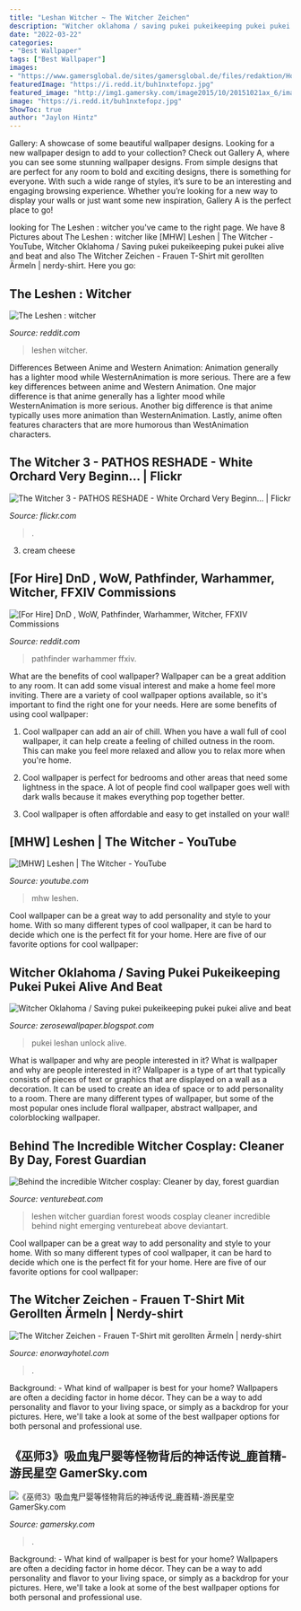 ```yaml
---
title: "Leshan Witcher ~ The Witcher Zeichen"
description: "Witcher oklahoma / saving pukei pukeikeeping pukei pukei alive and beat"
date: "2022-03-22"
categories:
- "Best Wallpaper"
tags: ["Best Wallpaper"]
images:
- "https://www.gamersglobal.de/sites/gamersglobal.de/files/redaktion/How-to/Witcher2/witcher2.zeichen.jpg"
featuredImage: "https://i.redd.it/buh1nxtefopz.jpg"
featured_image: "http://img1.gamersky.com/image2015/10/20151021ax_6/image006_S.jpg"
image: "https://i.redd.it/buh1nxtefopz.jpg"
ShowToc: true
author: "Jaylon Hintz"
---
```



Gallery: A showcase of some beautiful wallpaper designs.
Looking for a new wallpaper design to add to your collection? Check out Gallery A, where you can see some stunning wallpaper designs. From simple designs that are perfect for any room to bold and exciting designs, there is something for everyone. With such a wide range of styles, it’s sure to be an interesting and engaging browsing experience. Whether you’re looking for a new way to display your walls or just want some new inspiration, Gallery A is the perfect place to go!
		
		
		
		
		
		
		
	

		
looking for The Leshen : witcher you've came to the right page. We have 8 Pictures about The Leshen : witcher like [MHW] Leshen | The Witcher - YouTube, Witcher Oklahoma / Saving pukei pukeikeeping pukei pukei alive and beat and also The Witcher Zeichen - Frauen T-Shirt mit gerollten Ärmeln | nerdy-shirt. Here you go:
		
    
## The Leshen : Witcher

<img loading=lazy src="https://i.redd.it/buh1nxtefopz.jpg" onerror="this.onerror=null;this.src='https://tse3.mm.bing.net/th?id=OIP.PlQZxBEW6FJquYYLmJlOCwHaL1&amp;pid=15.1';" alt="The Leshen : witcher">

_Source: reddit.com_

>leshen witcher. 

	

Differences Between Anime and Western Animation: Animation generally has a lighter mood while WesternAnimation is more serious.
There are a few key differences between anime and Western Animation. One major difference is that anime generally has a lighter mood while WesternAnimation is more serious. Another big difference is that anime typically uses more animation than WesternAnimation. Lastly, anime often features characters that are more humorous than WestAnimation characters.

    
## The Witcher 3 - PATHOS RESHADE - White Orchard Very Beginn… | Flickr

<img loading=lazy src="https://live.staticflickr.com/4185/33710821213_38c8842567_b.jpg" onerror="this.onerror=null;this.src='https://tse1.mm.bing.net/th?id=OIP.M7KRG_mVDBiqB-sBFe_7UwHaDG&amp;pid=15.1';" alt="The Witcher 3 - PATHOS RESHADE - White Orchard Very Beginn… | Flickr">

_Source: flickr.com_

>. 

	

3. cream cheese 

    
## [For Hire] DnD , WoW, Pathfinder, Warhammer, Witcher, FFXIV Commissions

<img loading=lazy src="https://i.redd.it/uib87cnuv1e41.png" onerror="this.onerror=null;this.src='https://tse2.mm.bing.net/th?id=OIP.DjjvwDph1N-JgEKIDc8fUAHaNL&amp;pid=15.1';" alt="[For Hire] DnD , WoW, Pathfinder, Warhammer, Witcher, FFXIV Commissions">

_Source: reddit.com_

>pathfinder warhammer ffxiv. 

	

What are the benefits of cool wallpaper?
Wallpaper can be a great addition to any room. It can add some visual interest and make a home feel more inviting. There are a variety of cool wallpaper options available, so it's important to find the right one for your needs. Here are some benefits of using cool wallpaper: 
1. Cool wallpaper can add an air of chill. When you have a wall full of cool wallpaper, it can help create a feeling of chilled outness in the room. This can make you feel more relaxed and allow you to relax more when you're home. 

2. Cool wallpaper is perfect for bedrooms and other areas that need some lightness in the space. A lot of people find cool wallpaper goes well with dark walls because it makes everything pop together better. 

3. Cool wallpaper is often affordable and easy to get installed on your wall!

    
## [MHW] Leshen | The Witcher - YouTube

<img loading=lazy src="https://i.ytimg.com/vi/AluBKQolmmU/maxresdefault.jpg" onerror="this.onerror=null;this.src='https://tse2.mm.bing.net/th?id=OIP.aFwJFU6IAVXT5iIj-pYA-gHaEK&amp;pid=15.1';" alt="[MHW] Leshen | The Witcher - YouTube">

_Source: youtube.com_

>mhw leshen. 

	

Cool wallpaper can be a great way to add personality and style to your home. With so many different types of cool wallpaper, it can be hard to decide which one is the perfect fit for your home. Here are five of our favorite options for cool wallpaper: 

    
## Witcher Oklahoma / Saving Pukei Pukeikeeping Pukei Pukei Alive And Beat

<img loading=lazy src="https://cdn.shopify.com/s/files/1/0253/0453/1043/products/TheWitcherListing.jpg?v=1578357362" onerror="this.onerror=null;this.src='https://tse1.mm.bing.net/th?id=OIP.J89JQMkX0mJTTqFW8w4LsAHaKe&amp;pid=15.1';" alt="Witcher Oklahoma / Saving pukei pukeikeeping pukei pukei alive and beat">

_Source: zerosewallpaper.blogspot.com_

>pukei leshan unlock alive. 

	

What is wallpaper and why are people interested in it?
What is wallpaper and why are people interested in it?
Wallpaper is a type of art that typically consists of pieces of text or graphics that are displayed on a wall as a decoration. It can be used to create an idea of space or to add personality to a room. There are many different types of wallpaper, but some of the most popular ones include floral wallpaper, abstract wallpaper, and colorblocking wallpaper.

    
## Behind The Incredible Witcher Cosplay: Cleaner By Day, Forest Guardian

<img loading=lazy src="http://venturebeat.com/wp-content/uploads/2015/06/Leshen-in-the-woods.jpg" onerror="this.onerror=null;this.src='https://tse1.mm.bing.net/th?id=OIP.sT1eln4VfzTLu1sh5C6mPgHaE8&amp;pid=15.1';" alt="Behind the incredible Witcher cosplay: Cleaner by day, forest guardian">

_Source: venturebeat.com_

>leshen witcher guardian forest woods cosplay cleaner incredible behind night emerging venturebeat above deviantart. 

	

Cool wallpaper can be a great way to add personality and style to your home. With so many different types of cool wallpaper, it can be hard to decide which one is the perfect fit for your home. Here are five of our favorite options for cool wallpaper: 

    
## The Witcher Zeichen - Frauen T-Shirt Mit Gerollten Ärmeln | Nerdy-shirt

<img loading=lazy src="https://www.gamersglobal.de/sites/gamersglobal.de/files/redaktion/How-to/Witcher2/witcher2.zeichen.jpg" onerror="this.onerror=null;this.src='https://tse2.mm.bing.net/th?id=OIP.hg5fUa0JNKPv6Et6pEng7gHaEK&amp;pid=15.1';" alt="The Witcher Zeichen - Frauen T-Shirt mit gerollten Ärmeln | nerdy-shirt">

_Source: enorwayhotel.com_

>. 

	

Background: - What kind of wallpaper is best for your home?
Wallpapers are often a deciding factor in home décor. They can be a way to add personality and flavor to your living space, or simply as a backdrop for your pictures. Here, we'll take a look at some of the best wallpaper options for both personal and professional use.

    
## 《巫师3》吸血鬼尸婴等怪物背后的神话传说_鹿首精-游民星空 GamerSky.com

<img loading=lazy src="http://img1.gamersky.com/image2015/10/20151021ax_6/image006_S.jpg" onerror="this.onerror=null;this.src='https://tse4.mm.bing.net/th?id=OIP._AdbWNRI2gfw1hyXysDn8gHaEK&amp;pid=15.1';" alt="《巫师3》吸血鬼尸婴等怪物背后的神话传说_鹿首精-游民星空 GamerSky.com">

_Source: gamersky.com_

>. 

	

Background: - What kind of wallpaper is best for your home?
Wallpapers are often a deciding factor in home décor. They can be a way to add personality and flavor to your living space, or simply as a backdrop for your pictures. Here, we'll take a look at some of the best wallpaper options for both personal and professional use.

